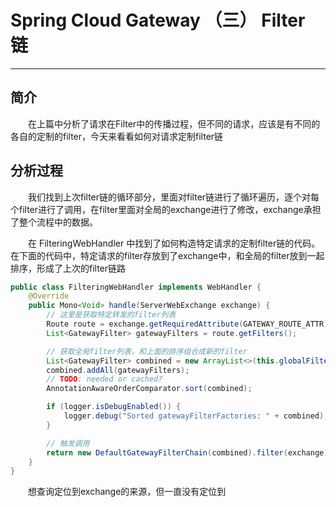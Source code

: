 # Spring Cloud Gateway （三） Filter 链
***
## 简介
&ensp;&ensp;&ensp;&ensp;在上篇中分析了请求在Filter中的传播过程，但不同的请求，应该是有不同的各自的定制的filter，今天来看看如何对请求定制filter链

## 分析过程
&ensp;&ensp;&ensp;&ensp;我们找到上次filter链的循环部分，里面对filter链进行了循环遍历，逐个对每个filter进行了调用，在filter里面对全局的exchange进行了修改，exchange承担了整个流程中的数据。

&ensp;&ensp;&ensp;&ensp;在 FilteringWebHandler 中找到了如何构造特定请求的定制filter链的代码。在下面的代码中，特定请求的filter存放到了exchange中，和全局的filter放到一起排序，形成了上次的filter链路

```java
public class FilteringWebHandler implements WebHandler {
	@Override
	public Mono<Void> handle(ServerWebExchange exchange) {
		// 这里是获取特定转发的filter列表
		Route route = exchange.getRequiredAttribute(GATEWAY_ROUTE_ATTR);
		List<GatewayFilter> gatewayFilters = route.getFilters();

		// 获取全局filter列表，和上面的排序组合成新的filter
		List<GatewayFilter> combined = new ArrayList<>(this.globalFilters);
		combined.addAll(gatewayFilters);
		// TODO: needed or cached?
		AnnotationAwareOrderComparator.sort(combined);

		if (logger.isDebugEnabled()) {
			logger.debug("Sorted gatewayFilterFactories: " + combined);
		}

		// 触发调用
		return new DefaultGatewayFilterChain(combined).filter(exchange);
	}
}
```

&ensp;&ensp;&ensp;&ensp;想查询定位到exchange的来源，但一直没有定位到